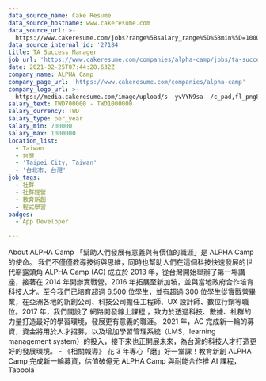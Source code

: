```yaml
---
data_source_name: Cake Resume
data_source_hostname: www.cakeresume.com
data_source_url: >-
  https://www.cakeresume.com/jobs?range%5Bsalary_range%5D%5Bmin%5D=1000000&refinementList%5Bprofession%5D%5B0%5D=tech_android-development&refinementList%5Bprofession%5D%5B1%5D=tech_ios-development
data_source_internal_id: '27184'
title: TA Success Manager
job_url: 'https://www.cakeresume.com/companies/alpha-camp/jobs/ta-success-manager'
date: 2021-02-25T07:44:28.632Z
company_name: ALPHA Camp
company_page_url: 'https://www.cakeresume.com/companies/alpha-camp'
company_logo_url: >-
  https://media.cakeresume.com/image/upload/s--yvVYN9sa--/c_pad,fl_png8,h_200,w_200/v1548316744/ribjsyna9cm9tm4pkv63.png
salary_text: TWD700000 - TWD1000000
salary_currency: TWD
salary_type: per_year
salary_min: 700000
salary_max: 1000000
location_list:
  - Taiwan
  - 台灣
  - 'Taipei City, Taiwan'
  - '台北市, 台灣'
job_tags:
  - 社群
  - 社群經營
  - 教育新創
  - 程式學習
badges:
  - App Developer

---
```


About ALPHA Camp 「幫助人們發展有意義與有價值的職涯」是 ALPHA Camp 的使命。 我們不僅僅教導技術與思維，同時也幫助人們在這個科技快速發展的世代嶄露頭角 ALPHA Camp (AC) 成立於 2013 年，從台灣開始舉辦了第一場講座，接著在 2014 年開辦實戰營。2016 年拓展至新加坡，並與當地政府合作培育科技人才。至今我們已培育超過 6,500 位學生，並有超過 300 位學生從實戰營畢業，在亞洲各地的新創公司、科技公司擔任工程師、UX 設計師、數位行銷等職位。2017 年，我們開設了 網路開發線上課程 ，致力於透過科技、數據、社群的力量打造最好的學習環境，發展更有意義的職涯。 2021 年，AC 完成新一輪的募資，資金將用於人才招募，以及增加學習管理系統（LMS，learning management system）的投入，接下來也正開展未來，為台灣的科技人才打造更好的發展環境。 - 《相關報導》 花 3 年專心「磨」好一堂課！教育新創 ALPHA Camp 完成新一輪募資，估值破億元 ALPHA Camp 與耐能合作推 AI 課程，Taboola 